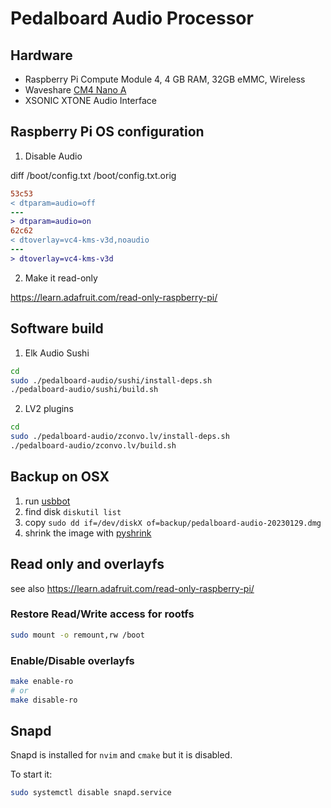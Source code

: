 # Pedalboard Audio Processor

## Hardware 
* Raspberry Pi Compute Module 4, 4 GB RAM, 32GB eMMC, Wireless
* Waveshare [CM4 Nano A](https://www.waveshare.com/wiki/CM4-NANO-A) 
* XSONIC XTONE Audio Interface

## Raspberry Pi OS configuration

1. Disable Audio

diff /boot/config.txt /boot/config.txt.orig

```diff
53c53
< dtparam=audio=off
---
> dtparam=audio=on
62c62
< dtoverlay=vc4-kms-v3d,noaudio
---
> dtoverlay=vc4-kms-v3d
```

2. Make it read-only

https://learn.adafruit.com/read-only-raspberry-pi/ 

## Software build

1. Elk Audio Sushi

```bash
cd
sudo ./pedalboard-audio/sushi/install-deps.sh
./pedalboard-audio/sushi/build.sh
```

2. LV2 plugins

```bash
cd
sudo ./pedalboard-audio/zconvo.lv/install-deps.sh
./pedalboard-audio/zconvo.lv/build.sh
```

## Backup on OSX

1. run [usbbot](https://github.com/raspberrypi/usbboot)
2. find disk `diskutil list`
3. copy `sudo dd if=/dev/diskX of=backup/pedalboard-audio-20230129.dmg`
4. shrink the image with [pyshrink](https://github.com/lisanet/PiShrink-macOS)

## Read only and overlayfs

see also https://learn.adafruit.com/read-only-raspberry-pi/

### Restore Read/Write access for rootfs

```bash
sudo mount -o remount,rw /boot
```

### Enable/Disable overlayfs

```bash
make enable-ro
# or
make disable-ro
```

## Snapd

Snapd is installed for `nvim` and `cmake` but it is disabled.

To start it:

```bash
sudo systemctl disable snapd.service
```
